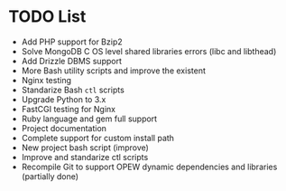 # TODO List

* Add PHP support for Bzip2
* Solve MongoDB C OS level shared libraries errors (libc and libthead)
* Add Drizzle DBMS support
* More Bash utility scripts and improve the existent
* Nginx testing
* Standarize Bash `ctl` scripts
* Upgrade Python to 3.x 
* FastCGI testing for Nginx 
* Ruby language and gem full support 
* Project documentation
* Complete support for custom install path
* New project bash script (improve)
* Improve and standarize ctl scripts
* Recompile Git to support OPEW dynamic dependencies and libraries (partially done)

